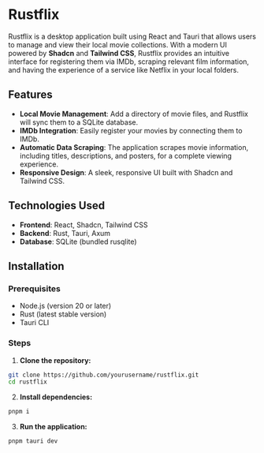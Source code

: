# Rustflix

Rustflix is a desktop application built using React and Tauri that allows users to manage and view their local movie collections. With a modern UI powered by **Shadcn** and **Tailwind CSS**, Rustflix provides an intuitive interface for registering them via IMDb, scraping relevant film information, and having the experience of a service like Netflix in your local folders.

## Features

- **Local Movie Management**: Add a directory of movie files, and Rustflix will sync them to a SQLite database.
- **IMDb Integration**: Easily register your movies by connecting them to IMDb.
- **Automatic Data Scraping**: The application scrapes movie information, including titles, descriptions, and posters, for a complete viewing experience.
- **Responsive Design**: A sleek, responsive UI built with Shadcn and Tailwind CSS.

## Technologies Used

- **Frontend**: React, Shadcn, Tailwind CSS
- **Backend**: Rust, Tauri, Axum
- **Database**: SQLite (bundled rusqlite)

## Installation

### Prerequisites

- Node.js (version 20 or later)
- Rust (latest stable version)
- Tauri CLI

### Steps

1. **Clone the repository:**
```bash
git clone https://github.com/yourusername/rustflix.git
cd rustflix
```

2. **Install dependencies:**
```bash
pnpm i
```

3. **Run the application:**
```bash
pnpm tauri dev
```
